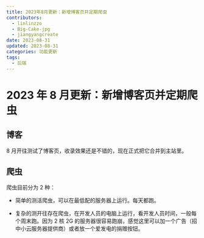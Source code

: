 ```yaml
---
title: 2023年8月更新：新增博客页并定期爬虫
contributors:
  - linlinzzo
  - Big-Cake-jpg
  - jiangyangcreate
date: 2023-08-31
updated: 2023-08-31
categories: 功能更新
tags:
  - 后端
---
```


# 2023 年 8 月更新：新增博客页并定期爬虫

## 博客

8 月开往测试了博客页，收录效果还是不错的，现在正式把它合并到主站里。

## 爬虫

爬虫目前分为 2 种：

- 简单的测活爬虫，可以在最低配的服务器上运行。每天都跑。

- 复杂的测开往存在爬虫，在开发人员的电脑上运行，看开发人员时间，一般每个周末跑。因为 2 核 2G 的服务器很容易跑崩，感觉这里可以加一个广告（招中小云服务器提供商）或者放一个爱发电的捐赠按钮。
